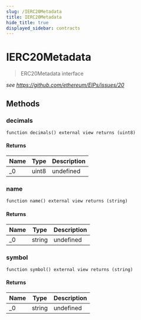 ```yaml
---
slug: /IERC20Metadata
title: IERC20Metadata
hide_title: true
displayed_sidebar: contracts
---
```

# IERC20Metadata



> ERC20Metadata interface



*see https://github.com/ethereum/EIPs/issues/20*

## Methods

### decimals

```solidity
function decimals() external view returns (uint8)
```






#### Returns

| Name | Type | Description |
|---|---|---|
| _0 | uint8 | undefined

### name

```solidity
function name() external view returns (string)
```






#### Returns

| Name | Type | Description |
|---|---|---|
| _0 | string | undefined

### symbol

```solidity
function symbol() external view returns (string)
```






#### Returns

| Name | Type | Description |
|---|---|---|
| _0 | string | undefined



